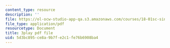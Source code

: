 ```yaml
---
content_type: resource
description: ''
file: https://ol-ocw-studio-app-qa.s3.amazonaws.com/courses/18-01sc-single-variable-calculus-fall-2010/5d3bc895ce8a9b7fe2c1fe76b6908ba4_rqkvDrYmKcc.pdf
file_type: application/pdf
resourcetype: Document
title: 3play pdf file
uid: 5d3bc895-ce8a-9b7f-e2c1-fe76b6908ba4
---
```

